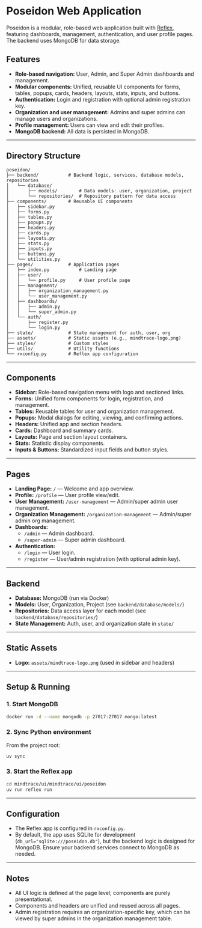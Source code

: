 # Poseidon Web Application

Poseidon is a modular, role-based web application built with [Reflex](https://reflex.dev/), featuring dashboards, management, authentication, and user profile pages. The backend uses MongoDB for data storage.

## Features

- **Role-based navigation:** User, Admin, and Super Admin dashboards and management.
- **Modular components:** Unified, reusable UI components for forms, tables, popups, cards, headers, layouts, stats, inputs, and buttons.
- **Authentication:** Login and registration with optional admin registration key.
- **Organization and user management:** Admins and super admins can manage users and organizations.
- **Profile management:** Users can view and edit their profiles.
- **MongoDB backend:** All data is persisted in MongoDB.

---

## Directory Structure

```
poseidon/
├── backend/           # Backend logic, services, database models, repositories
│   └── database/
│       ├── models/        # Data models: user, organization, project
│       └── repositories/  # Repository pattern for data access
├── components/        # Reusable UI components
│   ├── sidebar.py
│   ├── forms.py
│   ├── tables.py
│   ├── popups.py
│   ├── headers.py
│   ├── cards.py
│   ├── layouts.py
│   ├── stats.py
│   ├── inputs.py
│   ├── buttons.py
│   └── utilities.py
├── pages/             # Application pages
│   ├── index.py           # Landing page
│   ├── user/
│   │   └── profile.py     # User profile page
│   ├── management/
│   │   ├── organization_management.py
│   │   └── user_management.py
│   ├── dashboards/
│   │   ├── admin.py
│   │   └── super_admin.py
│   └── auth/
│       ├── register.py
│       └── login.py
├── state/             # State management for auth, user, org
├── assets/            # Static assets (e.g., mindtrace-logo.png)
├── styles/            # Custom styles
├── utils/             # Utility functions
└── rxconfig.py        # Reflex app configuration
```

---

## Components

- **Sidebar:** Role-based navigation menu with logo and sectioned links.
- **Forms:** Unified form components for login, registration, and management.
- **Tables:** Reusable tables for user and organization management.
- **Popups:** Modal dialogs for editing, viewing, and confirming actions.
- **Headers:** Unified app and section headers.
- **Cards:** Dashboard and summary cards.
- **Layouts:** Page and section layout containers.
- **Stats:** Statistic display components.
- **Inputs & Buttons:** Standardized input fields and button styles.

---

## Pages

- **Landing Page:** `/` — Welcome and app overview.
- **Profile:** `/profile` — User profile view/edit.
- **User Management:** `/user-management` — Admin/super admin user management.
- **Organization Management:** `/organization-management` — Admin/super admin org management.
- **Dashboards:**
  - `/admin` — Admin dashboard.
  - `/super-admin` — Super admin dashboard.
- **Authentication:**
  - `/login` — User login.
  - `/register` — User/admin registration (with optional admin key).

---

## Backend

- **Database:** MongoDB (run via Docker)
- **Models:** User, Organization, Project (see `backend/database/models/`)
- **Repositories:** Data access layer for each model (see `backend/database/repositories/`)
- **State Management:** Auth, user, and organization state in `state/`

---

## Static Assets

- **Logo:** `assets/mindtrace-logo.png` (used in sidebar and headers)

---

## Setup & Running

### 1. Start MongoDB

```bash
docker run -d --name mongodb -p 27017:27017 mongo:latest
```

### 2. Sync Python environment

From the project root:

```bash
uv sync
```

### 3. Start the Reflex app

```bash
cd mindtrace/ui/mindtrace/ui/poseidon
uv run reflex run
```

---

## Configuration

- The Reflex app is configured in `rxconfig.py`.
- By default, the app uses SQLite for development (`db_url="sqlite:///poseidon.db"`), but the backend logic is designed for MongoDB. Ensure your backend services connect to MongoDB as needed.

---

## Notes

- All UI logic is defined at the page level; components are purely presentational.
- Components and headers are unified and reused across all pages.
- Admin registration requires an organization-specific key, which can be viewed by super admins in the organization management table. 